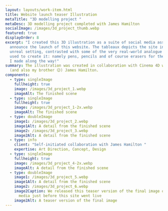 ```yaml
---
layout: layouts/work-item.html
title: Website launch teaser Illustration
metaTitle: "3D modelling project "
metaDesc: 3D modelling project completed with James Hamilton
socialImage: /images/3d_project_thumb.webp
featured: true
displayOrder: 8
excerpt: "I created this 3D illustration as a suite of social media assets to
  announce the launch of this website. The tableaux depicts the site in an
  unreal setting, contrasted with some of the very real-world analogue tools I
  used to create it: namely pens, pencils and of course erasers for the mistakes
  I made along the way!"
summary: The illustration was created in collaboration with Cinema 4D whizzkid
  (and also my brother 😉) James Hamilton.
components:
  - type: singleImage
    fullheight: true
    image: /images/3d_project_1.webp
    imageAlt: The finished scene
  - type: singleImage
    fullheight: true
    image: /images/3d_project_1-2x.webp
    imageAlt: The finished scene
  - type: doubleImage
    image1: /images/3d_project_2.webp
    image1Alt: A detail from the finished scene
    image2: /images/3d_project_3.webp
    image2Alt: A detail from the finished scene
  - type: info
    client: "Self-initiated collaboration with James Hamilton "
    expertise: Art Direction, Concept, Design
  - type: singleImage
    fullheight: true
    image: /images/3d_project_4-2x.webp
    imageAlt: A detail from the finished scene
  - type: doubleImage
    image1: /images/3d_project_5.webp
    image1Alt: A detail from the finished scene
    image2: /images/3d_project_6.webp
    image2Caption: We released this teaser version of the final image on social
      media just before this site went live
    image2Alt: A teaser version of the final image
---
```

